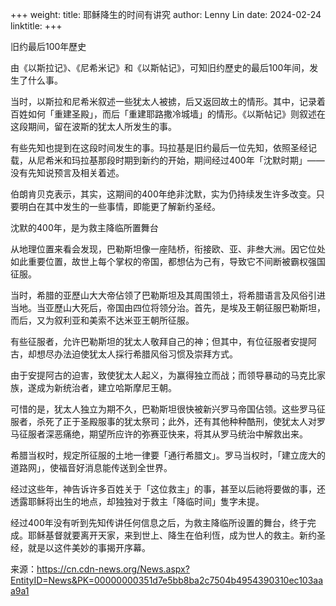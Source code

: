 +++
weight: 
title: 耶稣降生的时间有讲究
author: Lenny Lin
date: 2024-02-24
linktitle: 
+++

旧约最后100年歷史

由《以斯拉记》、《尼希米记》和《以斯帖记》，可知旧约歷史的最后100年间，发生了什么事。

当时，以斯拉和尼希米叙述一些犹太人被掳，后又返回故土的情形。其中，记录着百姓如何「重建圣殿」，而后「重建耶路撒冷城墙」的情形。《以斯帖记》则叙述在这段期间，留在波斯的犹太人所发生的事。

有些先知也提到在这段时间发生的事。玛拉基是旧约最后一位先知，依照圣经记载，从尼希米和玛拉基那段时期到新约的开始，期间经过400年「沈默时期」——没有先知说预言及相关着述。

伯朗肯贝克表示，其实，这期间的400年绝非沈默，实为仍持续发生许多改变。只要明白在其中发生的一些事情，即能更了解新约圣经。

沈默的400年，是为救主降临所置舞台

从地理位置来看会发现，巴勒斯坦像一座陆桥，衔接欧、亚、非叁大洲。因它位处如此重要位置，故世上每个掌权的帝国，都想佔为己有，导致它不间断被霸权强国征服。

当时，希腊的亚歷山大大帝佔领了巴勒斯坦及其周围领土，将希腊语言及风俗引进当地。当亚歷山大死后，帝国由四位将领分治。首先，是埃及王朝征服巴勒斯坦，而后，又为叙利亚和美索不达米亚王朝所征服。

有些征服者，允许巴勒斯坦的犹太人敬拜自己的神；但其中，有位征服者安提阿古，却想尽办法迫使犹太人採行希腊风俗习惯及崇拜方式。

由于安提阿古的迫害，致使犹太人起义，为赢得独立而战；而领导暴动的马克比家族，遂成为新统治者，建立哈斯摩尼王朝。

可惜的是，犹太人独立为期不久，巴勒斯坦很快被新兴罗马帝国佔领。这些罗马征服者，杀死了正于圣殿服事的犹太祭司；此外，还有其他种种酷刑，使犹太人对罗马征服者深恶痛绝，期望所应许的弥赛亚快来，将其从罗马统治中解救出来。


希腊当权时，规定所征服的土地一律要「通行希腊文」。罗马当权时，「建立庞大的道路网」，使福音好消息能传送到全世界。

经过这些年，神告诉许多百姓关于「这位救主」的事，甚至以后祂将要做的事，还透露耶稣将出生的地点，却独独对于救主「降临时间」隻字未提。

经过400年没有听到先知传讲任何信息之后，为救主降临所设置的舞台，终于完成。耶稣基督就要离开天家，来到世上、降生在伯利恆，成为世人的救主。新约圣经，就是以这件美妙的事揭开序幕。

来源：https://cn.cdn-news.org/News.aspx?EntityID=News&PK=00000000351d7e5bb8ba2c7504b4954390310ec103aaa9a1

